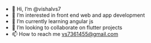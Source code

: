 - 👋 Hi, I’m @vishalvs7
- 👀 I’m interested in front end web and app development
- 🌱 I’m currently learning angular js
- 💞️ I’m looking to collaborate on flutter projects
- 📫 How to reach me vs7361455@gmail.com

<!---
vishalvs7/vishalvs7 is a ✨ special ✨ repository because its `README.md` (this file) appears on your GitHub profile.
You can click the Preview link to take a look at your changes.
--->
